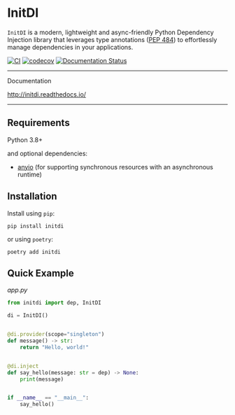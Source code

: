 # InitDI

`InitDI` is a modern, lightweight and async-friendly Python Dependency Injection library that leverages type annotations ([PEP 484](https://peps.python.org/pep-0484/))
to effortlessly manage dependencies in your applications.

[![CI](https://github.com/antonrh/initdi/actions/workflows/ci.yml/badge.svg)](https://github.com/antonrh/initdi/actions/workflows/ci.yml)
[![codecov](https://codecov.io/gh/antonrh/initdi/branch/main/graph/badge.svg?token=67CLD19I0C)](https://codecov.io/gh/antonrh/initdi)
[![Documentation Status](https://readthedocs.org/projects/initdi/badge/?version=latest)](https://initdi.readthedocs.io/en/latest/?badge=latest)

---
Documentation

http://initdi.readthedocs.io/

---

## Requirements

Python 3.8+

and optional dependencies:

* [anyio](https://github.com/agronholm/anyio) (for supporting synchronous resources with an asynchronous runtime)


## Installation

Install using `pip`:

```shell
pip install initdi
```

or using `poetry`:

```shell
poetry add initdi
```

## Quick Example

*app.py*

```python
from initdi import dep, InitDI

di = InitDI()


@di.provider(scope="singleton")
def message() -> str:
    return "Hello, world!"


@di.inject
def say_hello(message: str = dep) -> None:
    print(message)


if __name__ == "__main__":
    say_hello()
```

